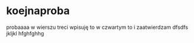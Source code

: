 # koejnaproba
probaaaa
w wierszu treci wpisuję to
w czwartym to 
i zaatwierdzam
dfsdfs
jkljkl
hfghfghhg
